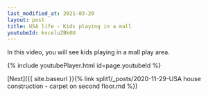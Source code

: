 ```yaml
---
last_modified_at: 2021-03-29
layout: post
title: USA life - Kids playing in a mall 
youtubeId: kvceluZBk0U
---
```

 
In this video, you will see kids playing in a mall play area.
 
 
 


{% include youtubePlayer.html id=page.youtubeId %}
 
 
[Next]({{ site.baseurl }}{% link split1/_posts/2020-11-29-USA house construction - carpet on second floor.md %})
